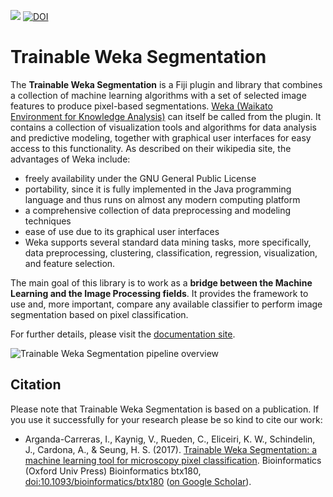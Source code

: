 [![](https://travis-ci.org/fiji/Trainable_Segmentation.svg?branch=master)](https://travis-ci.org/fiji/Trainable_Segmentation)
[![DOI](https://zenodo.org/badge/doi/10.5281/zenodo.59290.svg)](http://dx.doi.org/10.5281/zenodo.59290)

Trainable Weka Segmentation
======================
The **Trainable Weka Segmentation** is a Fiji plugin and library that combines a collection of machine learning algorithms with a set of selected image features to produce pixel-based segmentations. [Weka (Waikato Environment for Knowledge Analysis)](http://www.cs.waikato.ac.nz/ml/weka/) can itself be called from the plugin. It contains a collection of visualization tools and algorithms for data analysis and predictive modeling, together with graphical user interfaces for easy access to this functionality. As described on their wikipedia site, the advantages of Weka include:

- freely availability under the GNU General Public License
- portability, since it is fully implemented in the Java programming language and thus runs on almost any modern computing platform
- a comprehensive collection of data preprocessing and modeling techniques
- ease of use due to its graphical user interfaces
- Weka supports several standard data mining tasks, more specifically, data preprocessing, clustering, classification, regression, visualization, and feature selection.

The main goal of this library is to work as a **bridge between the Machine Learning and the Image Processing fields**. It provides the framework to use and, more important, compare any available classifier to perform image segmentation based on pixel classification.

For further details, please visit the [documentation site](http://imagej.net/Trainable_Weka_Segmentation).

![Trainable Weka Segmentation pipeline overview](http://imagej.net/_images/d/db/TWS-pipeline.png)

Citation
--------
Please note that Trainable Weka Segmentation is based on a publication. If you use it successfully for your research please be so kind to cite our work:
* Arganda-Carreras, I., Kaynig, V., Rueden, C., Eliceiri, K. W., Schindelin, J., Cardona, A., & Seung, H. S. (2017). [Trainable Weka Segmentation: a machine learning tool for microscopy pixel classification](https://academic.oup.com/bioinformatics/article-abstract/doi/10.1093/bioinformatics/btx180/3092362/Trainable-Weka-Segmentation-a-machine-learning). Bioinformatics (Oxford Univ Press) Bioinformatics btx180, [doi:10.1093/bioinformatics/btx180](http://dx.doi.org/10.1093%2Fbioinformatics%2Fbtx180) ([on Google Scholar](http://scholar.google.com/scholar?cluster=12995971888361615836)).
